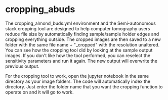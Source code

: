# cropping_abuds
The cropping_almond_buds.yml environment and the Semi-autonomous stack cropping tool are designed to help computer tomography users reduce file size by automatically finding sample/sample holder edges and cropping everything outside. The cropped images are then saved to a new folder with the same file name + "_cropped" with the resolution unaltered. You can see how the cropping tool did by looking at the sample output images. If you don't like how the tool performed, you can reselect the sensitivity parameters and run it again. The new output will overwrite the previous output.

For the cropping tool to work, open the jupyter notebook in the same directory as your image folders. The code will automatically index the directory. Just enter the folder name that you want the cropping function to operate on and it will go to work.

